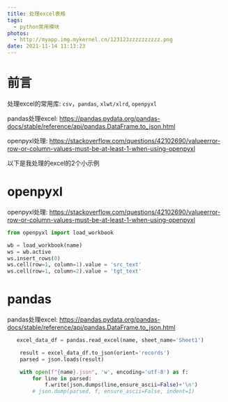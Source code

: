 ```yaml
---
title: 处理excel表格
tags:
  - python常用模块
photos:
  - http://myapp.img.mykernel.cn/123123zzzzzzzzzz.png
date: 2021-11-14 11:13:23
---
```


# 前言

处理excel的常用库:  `csv`，`pandas`, `xlwt/xlrd`, `openpyxl`

pandas处理excel: https://pandas.pydata.org/pandas-docs/stable/reference/api/pandas.DataFrame.to_json.html

openpyxl处理: https://stackoverflow.com/questions/42102690/valueerror-row-or-column-values-must-be-at-least-1-when-using-openpyxl

以下是我处理的excel的2个小示例

<!--more-->



# openpyxl

openpyxl处理: https://stackoverflow.com/questions/42102690/valueerror-row-or-column-values-must-be-at-least-1-when-using-openpyxl

```python
from openpyxl import load_workbook

wb = load_workbook(name)
ws = wb.active
ws.insert_rows(0)
ws.cell(row=1, column=1).value = 'src_text'
ws.cell(row=1, column=2).value = 'tgt_text'
```

# pandas

pandas处理excel: https://pandas.pydata.org/pandas-docs/stable/reference/api/pandas.DataFrame.to_json.html

```python
   excel_data_df = pandas.read_excel(name, sheet_name='Sheet1')

    result = excel_data_df.to_json(orient='records')
    parsed = json.loads(result)

    with open(f"{name}.json", 'w', encoding='utf-8') as f:
        for line in parsed:
            f.write(json.dumps(line,ensure_ascii=False)+'\n')
        # json.dump(parsed, f, ensure_ascii=False, indent=1)
```

